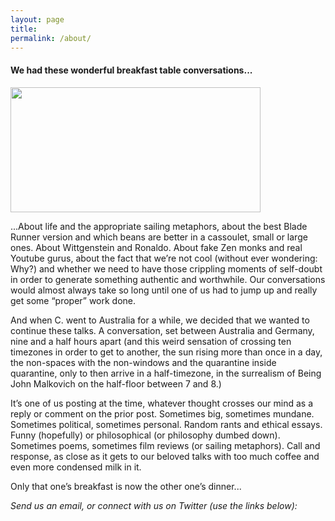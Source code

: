 ```yaml
---
layout: page
title: 
permalink: /about/
---
```


#### We had these wonderful breakfast table conversations...

<img src="{{ site.baseurl }}/images/C+D-circ-001.png" width="400" height="200" alt="">

...About life and the appropriate sailing metaphors, about the best Blade Runner version and which beans are better in a cassoulet, small or large ones. About Wittgenstein and Ronaldo. About fake Zen monks and real Youtube gurus, about the fact that we’re not cool (without ever wondering: Why?) and whether we need to have those crippling moments of self-doubt in order to generate something authentic and worthwhile. Our conversations would almost always take so long until one of us had to jump up and really get some “proper” work done.  

And when C. went to Australia for a while, we decided that we wanted to continue these talks. A conversation, set between Australia and Germany, nine and a half hours apart (and this weird sensation of crossing ten timezones in order to get to another, the sun rising more than once in a day, the non-spaces with the non-windows and the quarantine inside quarantine, only to then arrive in a half-timezone, in the surrealism of Being John Malkovich on the half-floor between 7 and 8.)

It’s one of us posting at the time, whatever thought crosses our mind as a reply or comment on the prior post. Sometimes big, sometimes mundane. Sometimes political, sometimes personal. Random rants and ethical essays. Funny (hopefully) or philosophical (or philosophy dumbed down). Sometimes poems, sometimes film reviews (or sailing metaphors). Call and response, as close as it gets to our beloved talks with too much coffee and even more condensed milk in it. 

Only that one’s breakfast is now the other one’s dinner...


*Send us an email, or connect with us on Twitter
(use the links below):*
